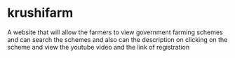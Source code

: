 # krushifarm
A website that will allow the farmers to view government farming schemes and can search the schemes and also can the description on clicking on the scheme and view the youtube video and the link of registration 
